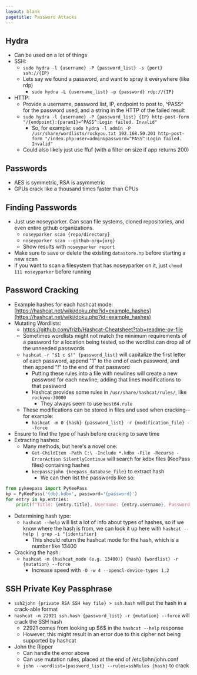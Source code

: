```yaml
---
layout: blank
pagetitle: Password Attacks
---
```


## Hydra
- Can be used on a lot of things
- SSH:
	- `sudo hydra -l {username} -P {password_list} -s {port} ssh://{IP}`
	- Lets say we found a password, and want to spray it everywhere (like rdp)
		- `sudo hydra -L {username_list} -p {password} rdp://{IP}`
- HTTP:
	- Provide a username, password list, IP, endpoint to post to, ^PASS^ for the password used, and a string in the HTTP of the failed result
	- `sudo hydra -l {username} -P {password_list} {IP} http-post-form "/{endpoint}:{param1}=^PASS^:Login failed. Invalid"`
		- So, for example: `sudo hydra -l admin -P /usr/share/wordlists/rockyou.txt 192.168.50.201 http-post-form "/index.php:user=admin&password=^PASS^:Login failed. Invalid"`
	- Could also likely just use ffuf (with a filter on size if app returns 200)

## Passwords
- AES is symmetric, RSA is asymmetric
- GPUs crack like a thousand times faster than CPUs

## Finding Passwords
- Just use noseyparker. Can scan file systems, cloned repositories, and even entire github organizations.
    - `noseyparker scan {repo/directory}`
    - `noseyparker scan --github-org={org}`
    - Show results with `noseyparker report`
- Make sure to save or delete the existing `datastore.np` before starting a new scan
- If you want to scan a filesystem that has noseyparker on it, just `chmod 111 noseyparker` before running

## Password Cracking
- Example hashes for each hashcat mode: [https://hashcat.net/wiki/doku.php?id=example_hashes](https://hashcat.net/wiki/doku.php?id=example_hashes)
- Mutating Wordlists:
	- https://github.com/frizb/Hashcat-Cheatsheet?tab=readme-ov-file
	- Sometimes wordlists might not match the minimum requirements of a password for a location being tested, so the wordlist can drop all of the unneeded passwords
	- `hashcat -r "$1 c $!" {password_list}` will capitalize the first letter of each password, append "1" to the end of each password, and then append "!" to the end of that password
		- Putting these rules into a file with newlines will create a new password for each newline, adding that lines modifications to that password
		- Hashcat provides some rules in `/usr/share/hashcat/rules/`, like `rockyou-30000`
			- They always seem to use `best64.rule`
	- These modifications can be stored in files and used when cracking--for example:
		- `hashcat -m 0 {hash} {password_list} -r {modification_file} --force`
- Ensure to find the type of hash before cracking to save time
- Extracting hashes:
	- Many methods, but here's a novel one:
		- `Get-ChildItem -Path C:\ -Include *.kdbx -File -Recurse -ErrorAction SilentlyContinue` will search for kdbx files (KeePass files) containing hashes
		- `keepass2john {keepass_database_file}` to extract hash
    		- We can then list the passwords like so:

```python
from pykeepass import PyKeePass
kp = PyKeePass('{db}.kdbx', password='{password}')
for entry in kp.entries:
    print(f"Title: {entry.title}, Username: {entry.username}, Password: {entry.password}")
```

- Determining hash type:
	- `hashcat --help` will list a lot of info about types of hashes, so if we know where the hash is from, we can look it up here with `hashcat --help | grep -i "{identifier}`
		- This should return the hashcat mode for the hash, which is a number like 13400
- Cracking the hash:
	- `hashcat -m {hashcat_mode (e.g. 13400)} {hash} {wordlist} -r {mutation} --force`
		- Increase speed with `-O -w 4 --opencl-device-types 1,2`

## SSH Private Key Passphrase
- `ssh2john {private RSA SSH key file} > ssh.hash` will put the hash in a crack-able format
- `hashcat -m 22921 ssh.hash {password_list} -r {mutation} --force` will crack the SSH hash
	- 22921 comes from looking up \$6$ in the `hashcat --help` response
	- However, this might result in an error due to this cipher not being supported by hashcat
- John the Ripper 
	- Can handle the error above
	- Can use mutation rules, placed at the end of /etc/john/john.conf
	- `john --wordlist={password_list} --rules=sshRules {hash}` to crack

